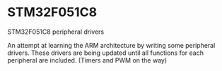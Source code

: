 # STM32F051C8
STM32F051C8 peripheral drivers

An attempt at learning the ARM architecture by writing some peripheral drivers.
These drivers are being updated until all functions for each peripheral are included.
(Timers and PWM on the way)
